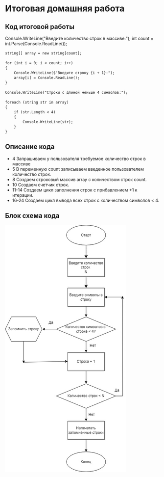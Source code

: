 # Итоговая домашняя работа

## Код итоговой работы
Console.WriteLine("Введите количество строк в массиве:");
int count = int.Parse(Console.ReadLine());


    string[] array = new string[count];
    
    for (int i = 0; i < count; i++)
    {
        Console.WriteLine($"Введите строку {i + 1}:");
        array[i] = Console.ReadLine();
    }

    Console.WriteLine("Строки с длиной меньше 4 символов:");

    foreach (string str in array)
    {
        if (str.Length < 4)
        {
            Console.WriteLine(str);
        }
    }

## Описание кода
* 4 Запрашиваем у пользователя требуемое количество строк в массиве
* 5 В переменную count записываем введенное пользователем
количество строк.
* 8 Создаем строковый массив array с количеством строк count.
* 10 Создаем счетчик строк.
* 11-14 Создаем цикл заполнения строк с прибавлением +1 к итерации.
* 16-24 Создаем цикл вывода всех строк с количеством символов < 4.

## Блок схема кода 
![Блоксхема кода](Diagram.jpg)